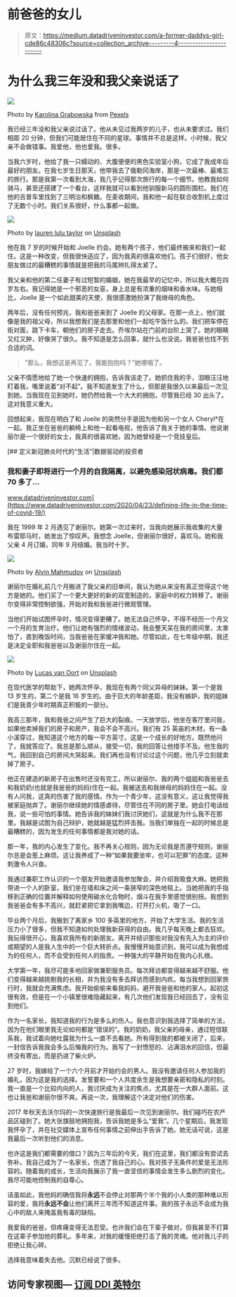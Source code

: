 # 前爸爸的女儿

> 原文：<https://medium.datadriveninvestor.com/a-former-daddys-girl-cde86c48306c?source=collection_archive---------4----------------------->

# 为什么我三年没和我父亲说话了

![](img/46f6123490a71da6fbc504c3516731ca.png)

Photo by [Karolina Grabowska](https://www.pexels.com/@karolina-grabowska?utm_content=attributionCopyText&utm_medium=referral&utm_source=pexels) from [Pexels](https://www.pexels.com/photo/woman-covering-her-face-with-her-hand-4379955/?utm_content=attributionCopyText&utm_medium=referral&utm_source=pexels)

我已经三年没和我父亲说过话了。他从未见过我两岁的儿子，也从未要求过。我们相距 20 分钟，但我们可能居住在不同的星球。事情并不总是这样。小时候，我父亲不会做错事。我爱他，他也爱我。很多。

当我六岁时，他给了我一只蠕动的、大腹便便的黑色实验室小狗，它成了我成年后最好的朋友。在我七岁生日那天，他带我去了俄勒冈海岸，那是一次最棒、最难忘的旅行。那是我第一次看到大海，我几乎记得那次旅行的每一个细节。他教我如何骑马，甚至还搭建了一个看台，这样我就可以看到他驯服新马的圆形围栏。我们在他的吉普车里找到了三明治和枫糖。在麦收期间，我和他一起在联合收割机上度过了无数个小时。我们关系很好，什么事都一起做。

![](img/b7624fa5e6f974162e5fa9f1f3e97d24.png)

Photo by [lauren lulu taylor](https://unsplash.com/@laurenlulutaylor?utm_source=medium&utm_medium=referral) on [Unsplash](https://unsplash.com?utm_source=medium&utm_medium=referral)

他在我 7 岁的时候开始和 Joelle 约会。她有两个孩子，他们最终搬来和我们一起住。这是一种改变，但我很快适应了，因为我真的很喜欢他们。孩子们很好，他女朋友做过的最糟糕的事情就是把我的马尾辫扎得太紧了。

我父亲和他的第二任妻子有过短暂的婚姻，她在我最早的记忆中，所以我大概在四岁左右。我记得她是一个邪恶的女巫，身上总是有浓重的烟味和香水味。与她相比，Joelle 是一个如此甜美的天使，我很感激她扮演了我继母的角色。

两年后，没有任何预兆，我和爸爸来到了 Joelle 的父母家。在那一点上，他们就像是我的祖父母，所以我想我们是去那里和他们一起吃午饭什么的。我们把车停在街对面，跳下卡车，朝他们的房子走去。乔埃尔站在门前的台阶上哭了。她的眼睛又红又肿，好像哭了很久。我不知道是怎么回事，就什么也没说。我爸爸也找不到合适的词。

> “那么，我想这是再见了。我能抱抱吗？”她哽咽了。

父亲不情愿地给了她一个快速的拥抱，告诉我该走了。她抓住我的手，泪眼汪汪地盯着我，嘴里说着“对不起”。我不知道发生了什么，但那是我很久以来最后一次见到她。当我现在见到她时，她仍然给我一个大大的拥抱，尽管我已经 30 出头了。这对我意义重大。

回想起来，我现在明白了和 Joelle 的突然分手是因为他和另一个女人 Cheryl*在一起。我正坐在爸爸的躺椅上和他一起看电视，他告诉了我关于她的事情。他说谢丽尔是一个很好的女士，我真的很喜欢她，因为她曾经是一个竞技皇后。

[](https://www.datadriveninvestor.com/2020/04/23/defining-life-in-the-time-of-covid-19/) [## 定义新冠肺炎时代的“生活”|数据驱动的投资者

### 我和妻子即将进行一个月的自我隔离，以避免感染冠状病毒。我们都 70 多了…

www.datadriveninvestor.com](https://www.datadriveninvestor.com/2020/04/23/defining-life-in-the-time-of-covid-19/) 

我在 1999 年 2 月遇见了谢丽尔。她第一次过来时，当我向她展示我收集的大量布雷耶马时，她发出了惊叹声。我想念 Joelle，但谢丽尔很好，喜欢马。她和我父亲 4 月订婚，同年 9 月结婚。我当时十岁。

![](img/882c1389e48ecc944e82f0ebd0a16e8e.png)

Photo by [Alvin Mahmudov](https://unsplash.com/@alvinmahmudov?utm_source=medium&utm_medium=referral) on [Unsplash](https://unsplash.com?utm_source=medium&utm_medium=referral)

谢丽尔在婚礼前几个月搬进了我父亲的旧单间，我认为她从来没有真正觉得这个地方是她的。他们买了一个更大更好的新的双宽制造的，家庭中的权力转移了。谢丽尔变得非常控制欲强，开始对我和我爸进行微观管理。

当他们开始试图怀孕时，情况变得更糟了。她无法自己怀孕，不得不经历一个月又一个月的生育治疗。他们让她有强烈的情绪波动，我会整天呆在我的房间里，太害怕了，直到晚饭时间，当我爸爸在家缓冲我和她。尽管如此，在七年级中期，我还是决定全职和我爸爸以及谢丽尔住在一起。

![](img/711abdac571f65d48885a2863bcad48a.png)

Photo by [Lucas van Oort](https://unsplash.com/@switch_dtp_fotografie?utm_source=medium&utm_medium=referral) on [Unsplash](https://unsplash.com?utm_source=medium&utm_medium=referral)

在现代医学的帮助下，她两次怀孕，我现在有两个同父异母的妹妹。第一个是我 13 岁生的，第二个是我 16 岁生的。由于巨大的年龄差距，我没有嫉妒，我的姐妹们是我青少年时期真正积极的一部分。

我高三那年，我和我爸之间产生了巨大的裂痕。一天放学后，他坐在客厅里问我，如果他卖掉我们的房子和房产，我会不会不高兴。我们有 25 英亩的木材，有一条小溪穿过，我知道这个地方的每一平方英寸。这是一个成长的好地方。既然他问了，我就答应了。我总是那么顺从，接受一切，我的回答让他措手不及。他生我的气，我回到自己的房间大哭起来。我们再也没有讨论过这个问题，他几乎立刻就卖掉了房子。

他正在建造的新房子在出售时还没有完工，所以谢丽尔、我的两个姐姐和我爸爸去和我奶奶(也就是我爸爸的妈妈)住在一起。我被送去和我继母的妈妈住在一起。没有人问我，这真的伤害了我的感情。作为一个青少年，这没有意义，这让我觉得我被家庭抛弃了。谢丽尔继续她的情感虐待，尽管住在不同的房子里。她会打电话给我，说一些可怕的事情。她告诉我的妹妹们我讨厌她们，这就是为什么我不在那里。我越是试图为自己辩护，她就越是猛烈抨击我。当我们单独在一起的时候总是最糟糕的，因为发生的任何事情都是我对她的话。

那一年，我的内心发生了变化。我不再关心规则，因为无论我是否遵守规则，谢丽尔总是会惹上麻烦。这让我养成了一种“如果我要坐牢，也可以犯罪”的态度。这种刺激令人兴奋。

我通过兼职工作认识的一个朋友开始邀请我参加聚会，并介绍我吸食大麻。她把我带进一个人的卧室，我们坐在墙和床之间一条狭窄的深色地毯上。当她把我的手指移到正确的位置并解释如何使用碳水化合物时，烟斗在我手里感觉很别扭。我想到我爸爸会有多不高兴，就赶紧把它拿到我嘴边，打开打火机，吸了一口。

毕业两个月后，我搬到了离家乡 100 多英里的地方，开始了大学生活。我的生活压力小了很多，但我不知道如何处理我新获得的自由。我几乎每天晚上都去狂欢。我玩得很开心，我喜欢我所有的新朋友。离开并结识那些对我没有先入为主的评价或期望的人是我人生中的一个巨大转折点。我慢慢开始意识到，我可以成为我想成为的任何人，而不会受到任何人的指责。一种强大的平静开始在我内心扎根。

大学第一年，我尽可能多地回家做兼职服务员。每次拜访都变得越来越不舒服。他们变得越来越挑剔我的长相，并为我没有多去拜访而感到内疚。每当我想到回家旅行时，我就会充满焦虑。我开始偷偷来看我妈妈，避开我爸爸和他的家人。起初这很有效，但是在一个小镇里很难隐藏起来，有几次他们发现我已经回去了，没有见到他们。

作为一名家长，我知道我的行为是多么的伤人。我也意识到我选择了简单的方法，因为在他们眼里我无论如何都是“错误的”。我的奶奶，我父亲的母亲，通过短信联系我，我试着向她吐露我为什么一直不去看她。所有得到我的都被关闭了，后来，一封信告诉我我会多么后悔我的行为。我写了一封愤怒的、沾满泪水的回信，但最终没有寄出，而是扔进了柴火炉。

27 岁时，我嫁给了一个六个月前才开始约会的男人。我没有邀请任何人参加我的婚礼，因为这是我的选择。发誓要和一个人共度余生是我想要亲密和隐私的时刻。我一直是一个比较内向的人，我讨厌成为关注的焦点，尤其是在一大群人面前。这也让我爸和谢丽尔很不爽。再说一次，我理解这个决定对他们的伤害。

2017 年秋天去沃尔玛的一次快速旅行是我最后一次见到谢丽尔。我们碰巧在农产品区碰到了。她大张旗鼓地拥抱我，告诉我她是多么“爱我”。几个星期后，我发现我怀孕了，并在社交媒体上宣布任何事情之前伸出手告诉了她。她无话可说，这是我最后一次听到他们的消息。

也许这是我们都需要的借口？因为三年后的今天，我们在这里，我们都没有尝试去弥补。我自己成为了一名家长，伤透了我自己的心。我对孩子无条件的爱是无法形容的。随着我的成长，生活向我展示了我一直坚信的事情会发生多么剧烈的变化。我尽可能地控制我的自尊心。

话虽如此，我他妈的确信我将**永远**不会停止对那两个半个我的小人类的那种难以形容的爱，我将**永远不会**让他们离开三年而不知道这件事。我的孩子永远不会成为我心中的敌人来掩盖我有毒的缺陷。

我爱我的爸爸，但疼痛变得无法忍受。也许我们会在下辈子做对，但我甚至不打算在这辈子参加他的葬礼。多年来，对我的缓慢拒绝打击了我的灵魂。他对我儿子的拒绝让我心碎。

选择我意味着失去他。沉默已经说了很多。

## 访问专家视图— [订阅 DDI 英特尔](https://datadriveninvestor.com/ddi-intel)